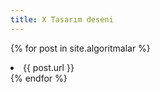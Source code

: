 ```yaml
---
title: X Tasarım deseni
---
```


{% for post in site.algoritmalar %}
  <li>{{ post.url }}</li>
{% endfor %}